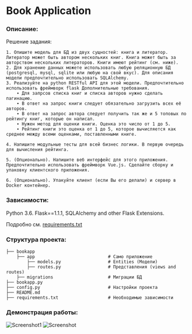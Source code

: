 # Book Application

### Описание:
   Решение задания:
   
    1. Опишите модель для БД из двух сущностей: книга и литератор. Литератор может быть автором нескольких книг. Книга может быть за авторством нескольких литераторов. Книги имеют рейтинг (см. ниже).
    2. Для хранение данных можете использовать любую реляционную БД (postgresql, mysql, sqlite или любую на свой вкус). Для описания модели предпочтительно использовать SQLAlchemy.
    3. Реализуйте на python RESTful API для этой модели. Предпочтительно использовать фреймворк flask Дополнительные требования.
        ∙ Для запрсов списка книг и списка авторов нужно сделать пагинацию.
        ∙ В ответ на запрос книги следует обязательно загрузить всех её авторов.
        ∙ В ответ на запрос автора следует получить так же и 5 топовых по рейтингу книг, которые он написал.
        ∙ Нужен метод для оценки книги. Оценка это число от 1 до 5.
        ∙ Рейтинг книги это оценка от 1 до 5, которое вычисляется как среднее между всеми оценками, поставленными книге.

    4. Напишите модульные тесты для всей бизнес логики. В первую очередь для вычисления рейтинга.

    5. (Опционально). Напишите веб интерфейс для этого приложения. Предпочтительно использовать фреймворк Vue.js. Сделайте сборку и упаковку клиентского приложения.

    6. (Опционально). Упакуйте клиент (если Вы его делали) и сервер в Docker контейнер.
    
### Зависимости:
   Python 3.6. Flask==1.1.1, SQLAlchemy and other Flask Extensions.
   
   Подробно см. [requirements.txt](https://github.com/DanilXO/bookapp/blob/master/requirements.txt)
   
### Структура проекта:
    ├── bookapp
        ├── app                            # Само приложение
            ├── models.py                  # Entities (Модели)
            ├── routes.py                  # Представления (views and routes)
        ├── migrations                     # Миграции БД
    ├── bookapp.py                               
    ├── config.py                          # Настройки проекта                         
    ├── README.md                          
    ├── requirements.txt                   # Необходимые зависимости
    
### Демонстрация работы:
![Screenshot1]()
![Screenshot]()
            